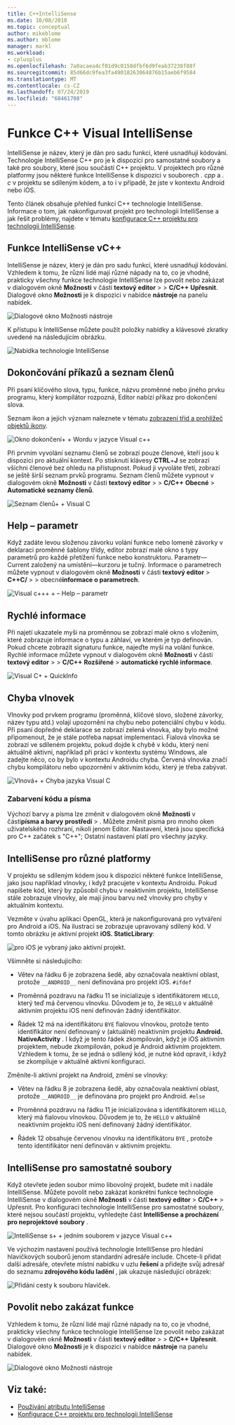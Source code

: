 ```yaml
---
title: C++IntelliSense
ms.date: 10/08/2018
ms.topic: conceptual
author: mikeblome
ms.author: mblome
manager: markl
ms.workload:
- cplusplus
ms.openlocfilehash: 7a0acaea4cf01d9c0158dfbf6d9feab37238f88f
ms.sourcegitcommit: 85d66dc9fea3fa49018263064876b15aeb6f9584
ms.translationtype: MT
ms.contentlocale: cs-CZ
ms.lasthandoff: 07/24/2019
ms.locfileid: "68461708"
---
```

# <a name="visual-c-intellisense-features"></a>Funkce C++ Visual IntelliSense

IntelliSense je název, který je dán pro sadu funkcí, které usnadňují kódování. Technologie IntelliSense C++ pro je k dispozici pro samostatné soubory a také pro soubory, které jsou součástí C++ projektu. V projektech pro různé platformy jsou některé funkce IntelliSense k dispozici v souborech *. cpp* a *. c* v projektu se sdíleným kódem, a to i v případě, že jste v kontextu Android nebo iOS.

Tento článek obsahuje přehled funkcí C++ technologie IntelliSense. Informace o tom, jak nakonfigurovat projekt pro technologii IntelliSense a jak řešit problémy, najdete v tématu [konfigurace C++ projektu pro technologii IntelliSense](visual-cpp-intellisense-configuration.md).

## <a name="intellisense-features-in-c"></a>Funkce IntelliSense vC++

IntelliSense je název, který je dán pro sadu funkcí, které usnadňují kódování. Vzhledem k tomu, že různí lidé mají různé nápady na to, co je vhodné, prakticky všechny funkce technologie IntelliSense lze povolit nebo zakázat v dialogovém okně **Možnosti** v části **textový editor** >  >  **C/C++**  **Upřesnit**. Dialogové okno **Možnosti** je k dispozici v nabídce **nástroje** na panelu nabídek.

![Dialogové okno Možnosti nástroje](../ide/media/sintellisensecpptoolsoptions.PNG)

K přístupu k IntelliSense můžete použít položky nabídky a klávesové zkratky uvedené na následujícím obrázku.

![Nabídka technologie IntelliSense](../ide/media/vs2015_cpp_intellisense_menu.png)

## <a name="statement-completion-and-member-list"></a>Dokončování příkazů a seznam členů

Při psaní klíčového slova, typu, funkce, názvu proměnné nebo jiného prvku programu, který kompilátor rozpozná, Editor nabízí příkaz pro dokončení slova.

Seznam ikon a jejich význam naleznete v tématu [zobrazení tříd a prohlížeč objektů ikony](../ide/class-view-and-object-browser-icons.md).

![Okno dokončení&#43; &#43; Wordu v jazyce Visual c++](../ide/media/vs2015_cpp_complete_word.png)

Při prvním vyvolání seznamu členů se zobrazí pouze členové, kteří jsou k dispozici pro aktuální kontext. Po stisknutí klávesy **CTRL**+**J** se zobrazí všichni členové bez ohledu na přístupnost. Pokud ji vyvoláte třetí, zobrazí se ještě širší seznam prvků programu. Seznam členů můžete vypnout v dialogovém okně **Možnosti** v části **textový editor** >  > **C/C++** **Obecné** > **Automatické seznamy členů**.

![Seznam členů&#43; &#43; Visual C](../ide/media/vs2015_cpp_list_members.png)

## <a name="parameter-help"></a>Help – parametr

Když zadáte levou složenou závorku volání funkce nebo lomené závorky v deklaraci proměnné šablony třídy, editor zobrazí malé okno s typy parametrů pro každé přetížení funkce nebo konstruktoru. Parametr&mdash;Current založený na umístění&mdash;kurzoru je tučný. Informace o parametrech můžete vypnout v dialogovém okně **Možnosti** v části **textový editor** > **C++C/**  >  > obecné**informace o parametrech**.

![Visual c++&#43; &#43; – Help – parametr](../ide/media/vs_2015_cpp_param_help.png)

## <a name="quick-info"></a>Rychlé informace

Při najetí ukazatele myši na proměnnou se zobrazí malé okno s vložením, které zobrazuje informace o typu a záhlaví, ve kterém je typ definován. Pokud chcete zobrazit signaturu funkce, najeďte myší na volání funkce. Rychlé informace můžete vypnout v dialogovém okně **Možnosti** v části **textový editor** >  > **C/C++** **Rozšířené** > **automatické rychlé informace**.

![Visual C&#43; &#43; QuickInfo](../ide/media/vs2015_cpp_quickinfo.png)

## <a name="error-squiggles"></a>Chyba vlnovek

Vlnovky pod prvkem programu (proměnná, klíčové slovo, složené závorky, název typu atd.) volají upozornění na chybu nebo potenciální chybu v kódu. Při psaní dopředné deklarace se zobrazí zelená vlnovka, aby bylo možné připomenout, že je stále potřeba napsat implementaci. Fialová vlnovka se zobrazí ve sdíleném projektu, pokud dojde k chybě v kódu, který není aktuálně aktivní, například při práci v kontextu systému Windows, ale zadejte něco, co by bylo v kontextu Androidu chyba. Červená vlnovka značí chybu kompilátoru nebo upozornění v aktivním kódu, který je třeba zabývat.

![Vlnová&#43; &#43; Chyba jazyka Visual C](../ide/media/vs2015_cpp_error_quiggles.png)

### <a name="code-colorization-and-fonts"></a>Zabarvení kódu a písma

Výchozí barvy a písma lze změnit v dialogovém okně **Možnosti** v části**písma a barvy** **prostředí** > . Můžete změnit písma pro mnoho oken uživatelského rozhraní, nikoli jenom Editor. Nastavení, která jsou specifická pro C++ začátek s "C++"; Ostatní nastavení platí pro všechny jazyky.

## <a name="cross-platform-intellisense"></a>IntelliSense pro různé platformy

V projektu se sdíleným kódem jsou k dispozici některé funkce IntelliSense, jako jsou například vlnovky, i když pracujete v kontextu Androidu. Pokud napíšete kód, který by způsobil chybu v neaktivním projektu, IntelliSense stále zobrazuje vlnovky, ale mají jinou barvu než vlnovky pro chyby v aktuálním kontextu.

Vezměte v úvahu aplikaci OpenGL, která je nakonfigurovaná pro vytváření pro Android a iOS. Na ilustraci se zobrazuje upravovaný sdílený kód. V tomto obrázku je aktivní projekt **iOS. StaticLibrary**:

![pro iOS je vybraný jako aktivní projekt.](../ide/media/intellisensecppcrossplatform2.png)

Všimněte si následujícího:

- Větev na řádku 6 je zobrazena šedě, aby označovala neaktivní oblast, protože `__ANDROID__` není definována pro projekt iOS. `#ifdef`

- Proměnná pozdravu na řádku 11 se inicializuje s identifikátorem `HELLO`, který teď má červenou vlnovku. Důvodem je to, že `HELLO` v aktuálně aktivním projektu iOS není definován žádný identifikátor.

- Řádek 12 má na identifikátoru `BYE` fialovou vlnovkou, protože tento identifikátor není definovaný v (aktuálně) neaktivním projektu **Android. NativeActivity** . I když je tento řádek zkompilován, když je iOS aktivním projektem, nebude zkompilován, pokud je Android aktivním projektem. Vzhledem k tomu, že se jedná o sdílený kód, je nutné kód opravit, i když se zkompiluje v aktuálně aktivní konfiguraci.

Změníte-li aktivní projekt na Android, změní se vlnovky:

- Větev na řádku 8 je zobrazena šedě, aby označovala neaktivní oblast, protože `__ANDROID__` je definována pro projekt pro Android. `#else`

- Proměnná pozdravu na řádku 11 je inicializována s identifikátorem `HELLO`, který má fialovou vlnovkou. Důvodem je to, že `HELLO` v aktuálně neaktivním projektu iOS není definovaný žádný identifikátor.

- Řádek 12 obsahuje červenou vlnovku na identifikátoru `BYE` , protože tento identifikátor není definován v aktivním projektu.

## <a name="intellisense-for-stand-alone-files"></a>IntelliSense pro samostatné soubory

Když otevřete jeden soubor mimo libovolný projekt, budete mít i nadále IntelliSense. Můžete povolit nebo zakázat konkrétní funkce technologie IntelliSense v dialogovém okně **Možnosti** v části **textový editor** > **C/C++**  > Upřesnit. Pro konfiguraci technologie IntelliSense pro samostatné soubory, které nejsou součástí projektu, vyhledejte část **IntelliSense a procházení pro neprojektové soubory** .

![IntelliSense s&#43; &#43; jedním souborem v jazyce Visual c++](../ide/media/vs2015_cpp_single_file_intellisense.png)

Ve výchozím nastavení používá technologie IntelliSense pro hledání hlavičkových souborů jenom standardní adresáře include. Chcete-li přidat další adresáře, otevřete místní nabídku v uzlu **řešení** a přidejte svůj adresář do seznamu **zdrojového kódu ladění** , jak ukazuje následující obrázek:

![Přidání cesty k souboru hlaviček.](../ide/media/intellisensedebugyourcode.jpg)

## <a name="enable-or-disable-features"></a>Povolit nebo zakázat funkce

Vzhledem k tomu, že různí lidé mají různé nápady na to, co je vhodné, prakticky všechny funkce technologie IntelliSense lze povolit nebo zakázat v dialogovém okně **Možnosti** v části **textový editor** >  >  **C/C++**  **Upřesnit**. Dialogové okno **Možnosti** je k dispozici v nabídce **nástroje** na panelu nabídek.

![Dialogové okno Možnosti nástroje](../ide/media/sintellisensecpptoolsoptions.PNG)

## <a name="see-also"></a>Viz také:

- [Používání atributu IntelliSense](../ide/using-intellisense.md)
- [Konfigurace C++ projektu pro technologii IntelliSense](visual-cpp-intellisense-configuration.md)
